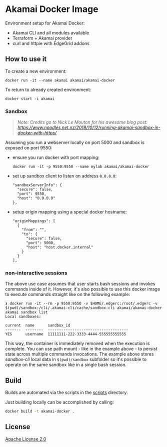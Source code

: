 # Akamai Docker Image

Environment setup for Akamai Docker:

- Akamai CLI and all modules available
- Terraform + Akamai provider
- curl and httpie with EdgeGrid addons

## How to use it

To create a new environment:

```
docker run -it --name akamai akamai/akamai-docker
```

To return to already created environment:

```
docker start -i akamai
```

### Sandbox

> *Note: Credits go to Nick Le Mouton for his awesome blog post: <https://www.noodles.net.nz/2018/10/12/running-akamai-sandbox-in-docker-with-https/>*

Assuming you run a webserver locally on port 5000 and sandbox is exposed on port 9550:

- ensure you run docker with port mapping:
  ```
  docker run -it -p 9550:9550 --name mylab akamai/akamai-docker
  ```

- set up sandbox client to listen on address `0.0.0.0`:
  ```
  "sandboxServerInfo": {
    "secure": false,
    "port": 9550,
    "host": "0.0.0.0"
  },
  ```

- setup origin mapping using a special docker hostname:
  ```
  "originMappings": [
    {
      "from": "",
      "to": {
        "secure": false,
        "port": 5000,
        "host": "host.docker.internal"
      }
    }
  ],
  ```

### non-interactive sessions

The above use case assumes that user starts bash sessions and invokes commands inside of it. However, it's also possible to use this docker image to execute commands straight like on the following example:

```
❯ docker run -it --rm -p 9550:9550 -v $HOME/.edgerc:/root/.edgerc -v $(pwd)/sandbox:/cli/.akamai-cli/cache/sandbox-cli akamai/akamai-docker akamai sandbox list
Local sandboxes:

current  name      sandbox_id
-------  --------  ------------------------------------
YES      username  11111111-222-3333-4444-555555555555
```

This way, the container is immediately removed when the execution is complete. You can use path mount - like in the example above - to persist state across multiple commands invocations. The example above stores *sandbox-cli* local data in `$(pwd)/sandbox` subfolder so it's possible to operate on the same sandbox like in a single bash session.

## Build

Builds are automated via the scripts in the [scripts](scripts) directory.

Just building locally can be accomplished by calling:

```bash
docker build -t akamai-docker .
```

## License
[Apache License 2.0](LICENSE)
